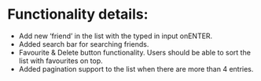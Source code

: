 # Functionality details:

- Add new ‘friend’ in the list with the <Name> typed in input onENTER.
- Added search bar for searching friends.
- Favourite & Delete button functionality. Users should be able to sort the list with favourites on top.  
- Added pagination support to the list when there are more than 4 entries.  

